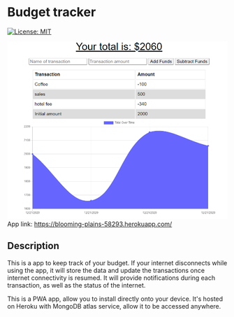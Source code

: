 # Budget tracker
[![License: MIT](https://img.shields.io/badge/License-MIT-yellow.svg)](https://opensource.org/licenses/MIT)

![Preview](./public/images/preview.png)
App link: https://blooming-plains-58293.herokuapp.com/ 

## Description

This is a app to keep track of your budget. If your internet disconnects while using the app, it will store the data and update the transactions once internet connectivity is resumed. It will provide notifications during each transaction, as well as the status of the internet.

This is a PWA app, allow you to install directly onto your device. It's hosted on Heroku with MongoDB atlas service, allow it to be accessed anywhere. 